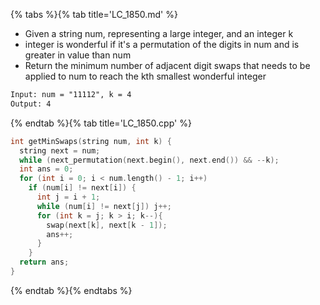 {% tabs %}{% tab title='LC_1850.md' %}

* Given a string num, representing a large integer, and an integer k
* integer is wonderful if it's a permutation of the digits in num and is greater in value than num
* Return the minimum number of adjacent digit swaps that needs to be applied to num to reach the kth smallest wonderful integer

```txt
Input: num = "11112", k = 4
Output: 4
```

{% endtab %}{% tab title='LC_1850.cpp' %}

```cpp
int getMinSwaps(string num, int k) {
  string next = num;
  while (next_permutation(next.begin(), next.end()) && --k);
  int ans = 0;
  for (int i = 0; i < num.length() - 1; i++)
    if (num[i] != next[i]) {
      int j = i + 1;
      while (num[i] != next[j]) j++;
      for (int k = j; k > i; k--){
        swap(next[k], next[k - 1]);
        ans++;
      }
    }
  return ans;
}
```

{% endtab %}{% endtabs %}
